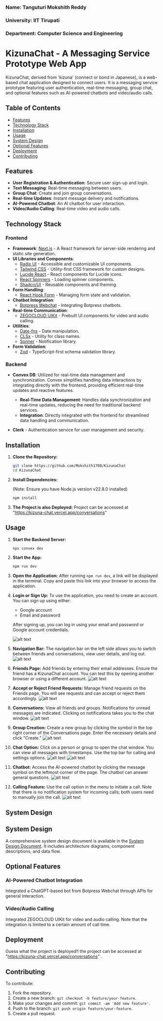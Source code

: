 ### Name: Tanguturi Mokshith Reddy
### University: IIT Tirupati
### Department: Computer Science and Engineering

# KizunaChat - A Messaging Service Prototype Web App

KizunaChat, derived from 'kizuna' (connect or bond in Japanese), is a web-based chat application designed to connect users. It is a messaging service prototype featuring user authentication, real-time messaging, group chat, and optional features such as AI-powered chatbots and video/audio calls.

## Table of Contents

- [Features](#features)
- [Technology Stack](#technology-stack)
- [Installation](#installation)
- [Usage](#usage)
- [System Design](#system-design)
- [Optional Features](#optional-features)
- [Deployment](#deployment)
- [Contributing](#contributing)

## Features

- **User Registration & Authentication**: Secure user sign-up and login.
- **Text Messaging**: Real-time messaging between users.
- **Group Chat**: Create and join group conversations.
- **Real-time Updates**: Instant message delivery and notifications.
- **AI-Powered Chatbot**: An AI chatbot for user interaction.
- **Video/Audio Calling**: Real-time video and audio calls.

## Technology Stack

### Frontend

- **Framework**: [Next.js](https://nextjs.org/) - A React framework for server-side rendering and static site generation.
- **UI Libraries and Components**:
  - [Radix UI](https://www.radix-ui.com/) - Accessible and customizable UI components.
  - [Tailwind CSS](https://tailwindcss.com/) - Utility-first CSS framework for custom designs.
  - [Lucide React](https://lucide.dev/) - React components for Lucide icons.
  - [React Spinners](https://www.npmjs.com/package/react-spinners) - Loading spinner components.
  - [Shadcn/UI](https://shadcn.dev/) - Reusable components and theming.
- **Form Handling**:
  - [React Hook Form](https://react-hook-form.com/) - Managing form state and validation.
- **Chatbot Integration**:
  - [Botpress Webchat](https://botpress.com/) - Integrating Botpress chatbots.
- **Real-time Communication**:
  - [ZEGOCLOUD UIKit](https://www.zegocloud.com/) - Prebuilt UI components for video and audio calling.
- **Utilities**:
  - [Date-fns](https://date-fns.org/) - Date manipulation.
  - [CLSx](https://www.npmjs.com/package/clsx) - Utility for class names.
  - [Sonner](https://www.npmjs.com/package/sonner) - Notification library.
- **Form Validation**:
  - [Zod](https://zod.dev/) - TypeScript-first schema validation library.

### Backend

- **Convex DB**: Utilized for real-time data management and synchronization. Convex simplifies handling data interactions by integrating directly with the frontend, providing efficient real-time updates and reactive features.
  - **Real-Time Data Management**: Handles data synchronization and real-time updates, reducing the need for traditional backend services.
  - **Integration**: Directly integrated with the frontend for streamlined data handling and communication.

- **Clerk** - Authentication service for user management and security.

## Installation

1. **Clone the Repository:**

    ```bash
    git clone https://github.com/Mokshith1708/KizunaChat
    cd KizunaChat
    ```

2. **Install Dependencies:**

    (Note: Ensure you have Node.js version v22.8.0 installed)
    ```bash
    npm install
    ```

3. **The Project is also Deployed:**
    Project can be accessed at "https://kizuna-chat.vercel.app/conversations"

## Usage

1. **Start the Backend Server:**

    ```bash
    npx convex dev
    ```

2. **Start the App:**

    ```bash
    npm run dev
    ```

3. **Open the Application:**
   After running `npm run dev`, a link will be displayed in the terminal. Copy and paste this link into your browser to access the application.

4. **Login or Sign Up:**
   To use the application, you need to create an account. You can sign up using either:
   - Google account
   - Email and password
   
   After signing up, you can log in using your email and password or Google account credentials.

   ![alt text](public/image.png)

5. **Navigation Bar:**
   The navigation bar on the left side allows you to switch between friends and conversations, view user details, and log out.
   ![alt text](public/image-7.png)

6. **Friends Page:**
   Add friends by entering their email addresses. Ensure the friend has a KizunaChat account. You can test this by opening another browser or using a different account.
    ![alt text](public/image-1.png)


7. **Accept or Reject Friend Requests:**
   Manage friend requests on the Friends page. You will see requests and can accept or reject them accordingly.
   ![alt text](public/image-2.png)

8. **Conversations:**
   View all friends and groups. Notifications for unread messages are indicated. Clicking on notifications takes you to the chat window.
    ![alt text](public/image-3.png)

9. **Group Creation:**
   Create a new group by clicking the symbol in the top right corner of the Conversations page. Enter the necessary details and click "Create."
   ![alt text](public/image-4.png)

10. **Chat Option:**
    Click on a person or group to open the chat window. You can view all messages with timestamps. Use the top bar for calling and settings options.
    ![alt text](public/image-5.png)
    ![alt text](public/image-6.png)


11. **Chatbot:**
    Access the AI-powered chatbot by clicking the message symbol on the leftmost corner of the page. The chatbot can answer general questions.
    ![alt text](public/image-8.png)

12. **Calling Feature:**
    Use the call option in the menu to initiate a call. Note that there is no notification system for incoming calls; both users need to manually join the call.
    ![alt text](public/image-9.png)

## System Design

## System Design

A comprehensive system design document is available in the [System Design Document](https://docs.google.com/document/d/1imuh2p28FgMgRqPqf3fA9aRJwHiRWutDjTvKh1gbLRw/edit?usp=sharing). It includes architecture diagrams, component descriptions, and data flow.


## Optional Features

### AI-Powered Chatbot Integration
Integrated a ChatGPT-based bot from Botpress Webchat through APIs for general interaction.

### Video/Audio Calling
Integrated ZEGOCLOUD UIKit for video and audio calling. Note that the integration is limited to a certain amount of call time.

## Deployment
Guess what the project is deployed!! the project can be accessed at "https://kizuna-chat.vercel.app/conversations"
. 

## Contributing

To contribute:

1. Fork the repository.
2. Create a new branch: `git checkout -b feature/your-feature`.
3. Make your changes and commit: `git commit -am 'Add new feature'`.
4. Push to the branch: `git push origin feature/your-feature`.
5. Create a pull request.
